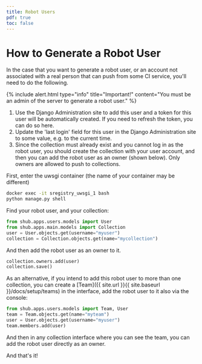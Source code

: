 ```yaml
---
title: Robot Users
pdf: true
toc: false
---
```


# How to Generate a Robot User

In the case that you want to generate a robot user, or an account not associated with
a real person that can push from some CI service, you'll need to do the following.

{% include alert.html type="info" title="Important!" content="You must be an admin of the server to generate a robot user." %}

 1. Use the Django Administration site to add this user and a token for this user will be automatically created. If you need to refresh the token, you can do so here.
 2. Update the 'last login' field for this user in the Django Administration site to some value, e.g. to the current time.
 3. Since the collection must already exist and you cannot log in as the robot user, you should create the collection with your user account, and then you can add the robot user as an owner (shown below). Only owners are allowed to push to collections.

First, enter the uwsgi container (the name of your container may be different)

```bash
docker exec -it sregistry_uwsgi_1 bash
python manage.py shell
```

Find your robot user, and your collection:

```python
from shub.apps.users.models import User
from shub.apps.main.models import Collection
user = User.objects.get(username="myuser")
collection = Collection.objects.get(name="mycollection")
```

And then add the robot user as an owner to it.

```python
collection.owners.add(user)
collection.save()
```

As an alternative, if you intend to add this robot user to more than one collection,
you can create a [Team]({{ site.url }}{{ site.baseurl }}/docs/setup/teams) in the interface,
add the robot user to it also via the console:

```python
from shub.apps.users.models import Team, User
team = Team.objects.get(name="myteam")
user = User.objects.get(username="myuser")
team.members.add(user)
```

And then in any collection interface where you can see the team, you can add
the robot user directly as an owner.

And that's it!
